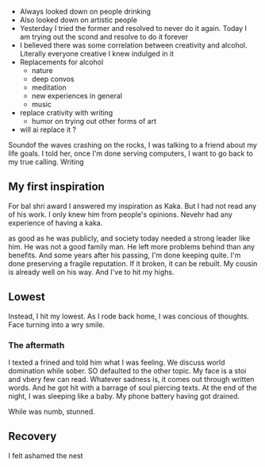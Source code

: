 - Always looked down on people drinking
- Also looked down on artistic people
- Yesterday I tried the former and resolved to never do it again. Today I am trying  out the scond and resolve to do it forever
- I believed there was some correlation between creativity and alcohol. Literally everyone creative I knew indulged in it
- Replacements for alcohol
	- nature
	- deep convos
	- meditation
	- new experiences in general
	- music
- replace crativity with writing
	- humor on trying out other forms of art
- will ai replace it ?

Soundof the waves crashing on the rocks, I was talking to a friend about my life goals.  I told her, once I'm done serving computers, I want to go back to my true calling. Writing


## My first inspiration
For bal shri award I answered my inspiration as Kaka. But I had not read any of his work. I only knew him from people's opinions. Nevehr had any experience of having a kaka. 

as good as he was publicly, and society today needed a strong leader like him. He was not a good family man. He left more problems behind than any benefits. And some years after his passing, I'm done keeping quite. I'm done preserving a fragile reputation. If it broken, it can be rebuilt. My cousin is already well on his way. And I've to hit my highs.

## Lowest
Instead, I hit my lowest. As I rode back home, I was concious of  thoughts. Face turning into a wry smile. 

### The aftermath
I texted a frined and told him what I was feeling. We discuss world domination while sober. SO defaulted to the other  topic. 
My face is a stoi and vbery few can read. Whatever sadness is, it comes out through written words. And he got hit with a barrage of soul piercing texts. At the end of the night, I was sleeping like a baby. My phone battery having got drained. 

While was numb, stunned. 

## Recovery 
I felt ashamed the nest 